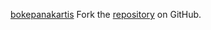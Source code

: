 [bokepanakartis](https://bokepanakartis.pages.dev/)
Fork the [repository](https://github.com/jojtoview) on GitHub.